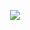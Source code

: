 <p align='center'>
  <img src="https://capsule-render.vercel.app/api?type=waving&height=200&text=ugyeong's%Github!&fontAlign=50&fontAlignY=40&color=gradient" />
</p>
